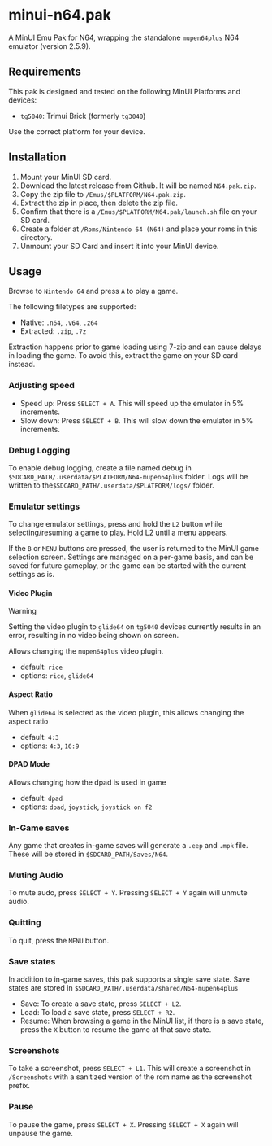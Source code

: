 # minui-n64.pak

A MinUI Emu Pak for N64, wrapping the standalone `mupen64plus` N64 emulator (version 2.5.9).

## Requirements

This pak is designed and tested on the following MinUI Platforms and devices:

- `tg5040`: Trimui Brick (formerly `tg3040`)

Use the correct platform for your device.

## Installation

1. Mount your MinUI SD card.
2. Download the latest release from Github. It will be named `N64.pak.zip`.
3. Copy the zip file to `/Emus/$PLATFORM/N64.pak.zip`.
4. Extract the zip in place, then delete the zip file.
5. Confirm that there is a `/Emus/$PLATFORM/N64.pak/launch.sh` file on your SD card.
6. Create a folder at `/Roms/Nintendo 64 (N64)` and place your roms in this directory.
7. Unmount your SD Card and insert it into your MinUI device.

## Usage

Browse to `Nintendo 64` and press `A` to play a game.

The following filetypes are supported:

- Native: `.n64`, `.v64`, `.z64`
- Extracted: `.zip`, `.7z`

Extraction happens prior to game loading using 7-zip and can cause delays in loading the game. To avoid this, extract the game on your SD card instead.

### Adjusting speed

- Speed up: Press `SELECT + A`. This will speed up the emulator in 5% increments.
- Slow down: Press `SELECT + B`. This will slow down the emulator in 5% increments.

### Debug Logging

To enable debug logging, create a file named debug in `$SDCARD_PATH/.userdata/$PLATFORM/N64-mupen64plus` folder. Logs will be written to the`$SDCARD_PATH/.userdata/$PLATFORM/logs/` folder.

### Emulator settings

To change emulator settings, press and hold the `L2` button while selecting/resuming a game to play. Hold L2 until a menu appears.

If the `B` or `MENU` buttons are pressed, the user is returned to the MinUI game selection screen. Settings are managed on a per-game basis, and can be saved for future gameplay, or the game can be started with the current settings as is.

#### Video Plugin

> [!WARNING]
> Setting the video plugin to `glide64` on `tg5040` devices currently results in an error, resulting in no video being shown on screen.

Allows changing the `mupen64plus` video plugin.

- default: `rice`
- options: `rice`, `glide64`

#### Aspect Ratio

When `glide64` is selected as the video plugin, this allows changing the aspect ratio

- default: `4:3`
- options: `4:3`, `16:9`

#### DPAD Mode

Allows changing how the dpad is used in game

- default: `dpad`
- options: `dpad`, `joystick`, `joystick on f2`

### In-Game saves

Any game that creates in-game saves will generate a `.eep` and `.mpk` file. These will be stored in `$SDCARD_PATH/Saves/N64`.

### Muting Audio

To mute audo, press `SELECT + Y`. Pressing `SELECT + Y` again will unmute audio.

### Quitting

To quit, press the `MENU` button.

### Save states

In addition to in-game saves, this pak supports a single save state. Save states are stored in `$SDCARD_PATH/.userdata/shared/N64-mupen64plus`

- Save: To create a save state, press `SELECT + L2`.
- Load: To load a save state, press `SELECT + R2`.
- Resume: When browsing a game in the MinUI list, if there is a save state, press the `X` button to resume the game at that save state.

### Screenshots

To take a screenshot, press `SELECT + L1`. This will create a screenshot in `/Screenshots` with a sanitized version of the rom name as the screenshot prefix.

### Pause

To pause the game, press `SELECT + X`. Pressing `SELECT + X` again will unpause the game.
